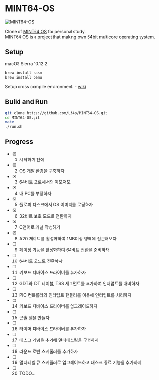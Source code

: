 # MINT64-OS
![MINT64-OS](https://cloud.githubusercontent.com/assets/8179234/22411882/e7797460-e6eb-11e6-89a4-aed4d51567e5.png)    

Clone of [MINT64 OS](https://github.com/kkamagui/mint64os) for personal study.  
MINT64 OS is a project that making own 64bit multicore operating system.  

## Setup
macOS Sierra 10.12.2

```bash
brew install nasm
brew install qemu
```

Setup cross compile environment. - [wiki](https://github.com/L34p/MINT64-OS/wiki/Cross-compiler-setup-on-macOS)

## Build and Run
```bash
git clone https://github.com/L34p/MINT64-OS.git
cd MINT64-OS.git
make
./run.sh
```

## Progress
- [x] 1. 시작하기 전에
- [x] 2. OS 개발 환경을 구축하자
- [x] 3. 64비트 프로세서의 이모저모
- [x] 4. 내 PC를 부팅하자
- [x] 5. 플로피 디스크에서 OS 이미지를 로딩하자
- [x] 6. 32비트 보호 모드로 전환하자
- [x] 7. C언어로 커널 작성하기
- [x] 8. A20 게이트를 활성화하여 1MB이상 영역에 접근해보자
- [ ] 9. 페이징 기능을 활성화하여 64비트 전환을 준비하자
- [ ] 10. 64비트 모드로 전환하자
- [ ] 11. 키보드 디바이스 드라이버를 추가하자
- [ ] 12. GDT와 IDT 테이블, TSS 세그먼트를 추가하여 인터럽트를 대비하자
- [ ] 13. PIC 컨트롤러와 인터럽트 핸들러를 이용해 인터럽트를 처리하자
- [ ] 14. 키보드 디바이스 드라이버를 업그레이드하자
- [ ] 15. 콘솔 셸을 만들자
- [ ] 16. 타이머 디바이스 드라이버를 추가하자
- [ ] 17. 태스크 개념을 추가해 멀티태스킹을 구현하자
- [ ] 18. 라운드 로빈 스케줄러를 추가하자
- [ ] 19. 멀티레벨 큐 스케쥴러로 업그레이드하고 태스크 종료 기능을 추가하자
- [ ] 20. TODO...
